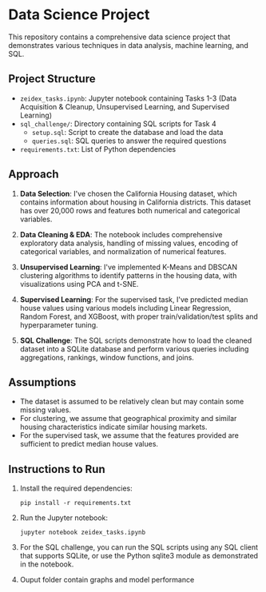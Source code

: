 # Data Science Project

This repository contains a comprehensive data science project that demonstrates various techniques in data analysis, machine learning, and SQL.

## Project Structure

- `zeidex_tasks.ipynb`: Jupyter notebook containing Tasks 1-3 (Data Acquisition & Cleanup, Unsupervised Learning, and Supervised Learning)
- `sql_challenge/`: Directory containing SQL scripts for Task 4
  - `setup.sql`: Script to create the database and load the data
  - `queries.sql`: SQL queries to answer the required questions
- `requirements.txt`: List of Python dependencies

## Approach

1. **Data Selection**: I've chosen the California Housing dataset, which contains information about housing in California districts. This dataset has over 20,000 rows and features both numerical and categorical variables.

2. **Data Cleaning & EDA**: The notebook includes comprehensive exploratory data analysis, handling of missing values, encoding of categorical variables, and normalization of numerical features.

3. **Unsupervised Learning**: I've implemented K-Means and DBSCAN clustering algorithms to identify patterns in the housing data, with visualizations using PCA and t-SNE.

4. **Supervised Learning**: For the supervised task, I've predicted median house values using various models including Linear Regression, Random Forest, and XGBoost, with proper train/validation/test splits and hyperparameter tuning.

5. **SQL Challenge**: The SQL scripts demonstrate how to load the cleaned dataset into a SQLite database and perform various queries including aggregations, rankings, window functions, and joins.

## Assumptions

- The dataset is assumed to be relatively clean but may contain some missing values.
- For clustering, we assume that geographical proximity and similar housing characteristics indicate similar housing markets.
- For the supervised task, we assume that the features provided are sufficient to predict median house values.

## Instructions to Run

1. Install the required dependencies:
   ```
   pip install -r requirements.txt
   ```

2. Run the Jupyter notebook:
   ```
   jupyter notebook zeidex_tasks.ipynb
   ```

3. For the SQL challenge, you can run the SQL scripts using any SQL client that supports SQLite, or use the Python sqlite3 module as demonstrated in the notebook.

4. Ouput folder contain graphs and model performance